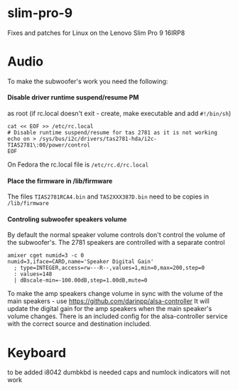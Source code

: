 # slim-pro-9
Fixes and patches for Linux on the Lenovo Slim Pro 9 16IRP8

# Audio
To make the subwoofer's work you need the following:
#### Disable driver runtime suspend/resume PM
as root (if rc.local doesn't exit - create, make executable and add `#!/bin/sh`)
```
cat << EOF >> /etc/rc.local
# Disable runtime suspend/resume for tas 2781 as it is not working
echo on > /sys/bus/i2c/drivers/tas2781-hda/i2c-TIAS2781\:00/power/control
EOF
```
On Fedora the rc.local file is `/etc/rc.d/rc.local`

#### Place the firmware in /lib/firmware
The files `TIAS2781RCA4.bin` and `TAS2XXX387D.bin` need to be copies in `/lib/firmware`

#### Controling subwoofer speakers volume
By default the normal speaker volume controls don't control the volume of the subwoofer's. 
The 2781 speakers are controlled with a separate control
```
amixer cget numid=3 -c 0
numid=3,iface=CARD,name='Speaker Digital Gain'
  ; type=INTEGER,access=rw---R--,values=1,min=0,max=200,step=0
  : values=148
  | dBscale-min=-100.00dB,step=1.00dB,mute=0
```
To make the amp speakers change volume in sync with the volume of the main speakers - use https://github.com/darinpp/alsa-controller
It will update the digital gain for the amp speakers when the main speaker's volume changes.
There is an included config for the alsa-controller service with the correct source and destination included.

# Keyboard
to be added
i8042 dumbkbd is needed
caps and numlock indicators will not work
